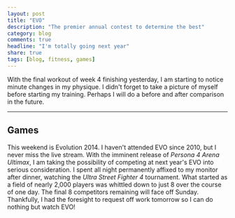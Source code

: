 ```yaml
---
layout: post
title: "EVO"
description: "The premier annual contest to determine the best"
category: blog
comments: true
headline: "I'm totally going next year"
share: true
tags: [blog, fitness, games]
---
```

With the final workout of week 4 finishing yesterday, I am starting to notice minute changes in my physique.  I didn't forget to take a picture of myself before starting my training.  Perhaps I will do a before and after comparison in the future.

----

## Games

This weekend is Evolution 2014.  I haven't attended EVO since 2010, but I never miss the live stream.  With the imminent release of *Persona 4 Arena Ultimax*, I am taking the possibility of competing at next year's EVO into serious consideration.  I spent all night permanently affixed to my monitor after dinner, watching the *Ultra Street Fighter 4* tournament.  What started as a field of nearly 2,000 players was whittled down to just 8 over the course of one day.  The final 8 competitors remaining will face off Sunday.  Thankfully, I had the foresight to request off work tomorrow so I can do nothing but watch EVO!

